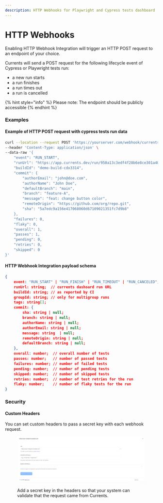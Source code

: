 ```yaml
---
description: HTTP Webhooks for Playwright and Cypress tests dashboard
---
```


# HTTP Webhooks

Enabling HTTP Webhook Integration will trigger an HTTP POST request to an endpoint of your choice.

Currents will send a POST request for the following lifecycle event of Cypress or Playwright tests run:

* a new run starts
* a run finishes
* a run times out
* a run is cancelled

{% hint style="info" %}
Please note: The endpoint should be publicly accessible
{% endhint %}

### Examples

#### Example of HTTP POST request with cypress tests run data

```bash
curl --location --request POST 'https://yourserver.com/webhook/currents.dev' \
--header 'Content-Type: application/json' \
--data-raw '{
    "event": "RUN_START",
    "runUrl": "https://app.currents.dev/run/950a13c3edf4f28b6e8ce301a404b4aa",
    "buildId": "demo-build-cdx3314",
    "commit": {
        "authorEmail": "john@doe.com",
        "authorName": "John Doe",
        "defaultBranch": "main",
        "branch": "feature-A",
        "message": "feat: change button color",
        "remoteOrigin": "https://github.com/org/repo.git",
        "sha": "5a7edc9a156e417068060d67109021351fc7d9b8"
    },
    "failures": 0,
    "flaky": 0,
    "overall": 1,
    "passes": 1,
    "pending": 0,
    "retries": 0,
    "skipped": 0
}'
```

#### HTTP Webhook Integration payload schema&#x20;

```json
{
	event: "RUN_START" | "RUN_FINISH" | "RUN_TIMEOUT" | "RUN_CANCELED";
	runUrl: string;  // currents dashoard run URL
	buildId: string; // as reported by CI
	groupId: string; // only for multigroup runs
	tags: string[];
	commit: {
		sha: string | null;
		branch: string | null;
		authorName: string | null;
		authorEmail: string | null;
		message: string  | null;
		remoteOrigin: string | null;
		defaultBranch: string | null;
	},
	overall: number;  // overall number of tests
	passes: number;   // number of passed tests 
	failures: number; // number of failed tests 
	pending: number;  // number of pending tests
	skipped: number;  // number of skipped tests
	retries: number;  // number of test retries for the run
	flaky: number;    // number of flaky tests for the run
}
```

### Security

#### Custom Headers&#x20;

You can set custom headers to pass a secret key with each webhook request.&#x20;

<figure><img src="../.gitbook/assets/image (4).png" alt=""><figcaption><p>Add a secret key in the headers so that your system can validate that the request came from Currents.</p></figcaption></figure>
